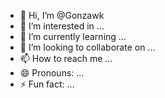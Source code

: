 - 👋 Hi, I’m @Gonzawk
- 👀 I’m interested in ...
- 🌱 I’m currently learning ...
- 💞️ I’m looking to collaborate on ...
- 📫 How to reach me ...
- 😄 Pronouns: ...
- ⚡ Fun fact: ...

<!---
Gonzawk/Gonzawk is a ✨ special ✨ repository because its `README.md` (this file) appears on your GitHub profile.
You can click the Preview link to take a look at your changes.
--->
